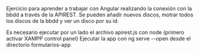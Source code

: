 Ejercicio para aprender a trabajar con Angular realizando la conexión con la bbdd a través de la APIREST.
Se pueden añadir nuevos discos, motrar todos los discos de la bbdd y ver un disco por su id.

Es necesario ejecutar por un lado el archivo apirest.js con node (primero activar XAMPP control panel)
Ejecutar la app con ng serve --open desde el directorio formularios-app